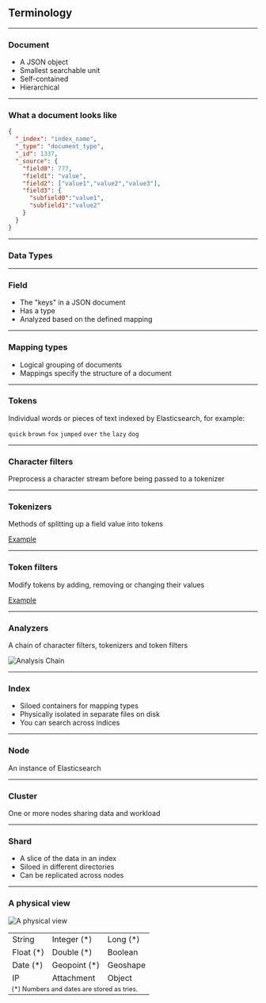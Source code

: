 ## Terminology

---

### Document

* A JSON object
* Smallest searchable unit
* Self-contained
* Hierarchical

---

### What a document looks like

```json
{
  "_index": "index_name",
  "_type": "document_type",
  "_id": 1337,
  "_source": {
    "field0": 777,
    "field1": "value",
    "field2": ["value1","value2","value3"],
    "field3": {
      "subfield0":"value1",
      "subfield1":"value2"
    }
  }
}
```

---

### Data Types

<table class="examples col-3">
  <tr>
    <td>String</td>
    <td>Integer (&#42;)</td>
    <td>Long (&#42;)</td>
  </tr>
  <tr>
    <td>Float (&#42;)</td>
    <td>Double (&#42;)</td>
    <td>Boolean</td>
  </tr>
  <tr>

  <tr>
    <td>Date (&#42;)</td>
    <td>Geopoint (&#42;)</td>
    <td>Geoshape</td>
  </tr>
  <tr>
    <td>IP</td>
    <td>Attachment</td>
    <td>Object</td>
  </tr>
  <tr>
    <td colspan="3" style="font-size: 0.8em;">
      (&#42;) Numbers and dates are stored as tries.
    </td>
  </tr>
</tr>

---

### Field

* The "keys" in a JSON document
* Has a type
* Analyzed based on the defined mapping

---

### Mapping types

* Logical grouping of documents
* Mappings specify the structure of a document

---

### Tokens

Individual words or pieces of text indexed by Elasticsearch, for example:

`quick` `brown` `fox` `jumped` `over` `the` `lazy` `dog` <!-- .element style="font-size: 0.9em;" -->

---

### Character filters

Preprocess a character stream before being passed to a tokenizer

---

### Tokenizers

Methods of splitting up a field value into tokens

[Example](inquisitor://#/tokenizers)

---

### Token filters

Modify tokens by adding, removing or changing their values

[Example](inquisitor://#/analyzers)

---

### Analyzers

A chain of character filters, tokenizers and token filters

![Analysis Chain](images/diagrams/analysis-chain-with-background.png#diagram)

---

### Index

* Siloed containers for mapping types
* Physically isolated in separate files on disk
* You can search across indices

---

### Node

An instance of Elasticsearch

---

### Cluster

One or more nodes sharing data and workload

---

### Shard

* A slice of the data in an index
* Siloed in different directories
* Can be replicated across nodes

---

### A physical view

![A physical view](images/diagrams/cluster-topology.png#diagram)
